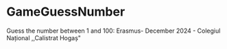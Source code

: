 # GameGuessNumber
Guess the number between 1 and 100: Erasmus- December 2024 - Colegiul Național ,,Calistrat Hogaș"
